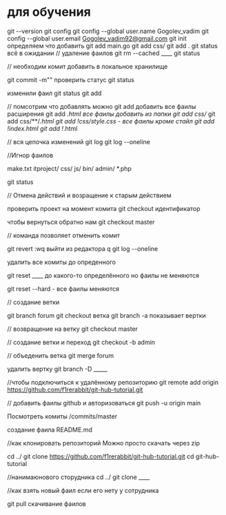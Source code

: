 # для обучения
git --version
git config
git config --global user.name Gogolev_vadim
git config --global user.email Gogolev_vadim92@gmail.com
git init
определяем что добавить
git add main.go
git add css/
git add .
git status
всё в ожидании
// удаление  фаилов
git rm --cached ____
git status

// необходим комит
добавить в локальное хранилище

git commit -m""
проверить статус
git status

изменили фаил
git status
git add

// помсотрим что добавлять можно
git add
добавить все фаилы расширения
git add *.html
все фаилы добавить из папки
git add css/*
git add css/**/*.html
git add !css/style.css - все фаилы кроме стайл
git add !index.html
git add !*.html

// вся цепочка изменений
git log
git log --oneline

//Игнор фаилов

make.txt
itproject/
css/
js/
bin/
admin/
*.php

git status

// Отмена действий и возращение к старым действием

проверить проект на момент комита
git checkout идентификатор

чтобы вернуться обратно нам
git checkout master


// команда позволяет отменить комит

git revert
:wq выйти из редактора q
git log --oneline

удалить все комиты до опреденного

git reset ____ до какого-то определённого но фаилы не меняются

git reset --hard - все фаилы меняются


// создание ветки

git branch forum
git checkout ветка
git branch -a показывает вертки

// возвращение на ветку
git checkout master

// создание ветки и переход
git checkout -b admin


// объеденить ветка
git merge forum

удалить вертку
git branch -D _____

//чтобы подключиться к удалённому репозиторию
git remote add origin https://github.com/f1rerabbit/git-hub-tutorial.git


// добавить фаилы github и авторизоваться
git push -u origin main

Посмотреть комиты /commits/master

создание фаила README.md

//как клонировать репозиторий
Можно просто скачать через zip

cd ../
git clone https://github.com/f1rerabbit/git-hub-tutorial.git
cd git-hub-tutorial

//нанимаюнового сторудника
cd ../ git clone ____

//как взять новый фаил если его нету у сотрудника

git pull скачивание фаилов
